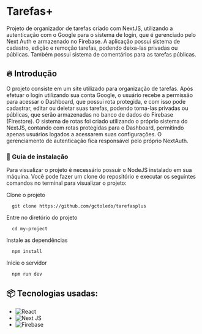 # Tarefas+

Projeto de organizador de tarefas criado com NextJS, utilizando a autenticação com o Google para o sistema de login, que é gerenciado pelo Next Auth e armazenado no Firebase. A aplicação possui sistema de cadastro, edição e remoção tarefas, podendo deixa-las privadas ou públicas. Também possui sistema de comentários para as tarefas públicas.

## 🔥 Introdução

O projeto consiste em um site utilizado para organização de tarefas. Após efetuar o login utilizando sua conta Google, o usuário recebe a permissão para acessar o Dashboard, que possui rota protegida, e com isso pode cadastrar, editar ou deletar suas tarefas, podendo torna-las privadas ou públicas, que serão armazenadas no banco de dados do Firebase (Firestore). O sistema de rotas foi criado utilizando o próprio sistema do NextJS, contando com rotas protegidas para o Dashboard, permitindo apenas usuários logados a acessarem suas configurações. O gerenciamento de autenticação fica responsável pelo próprio NextAuth.

### 🔨 Guia de instalação

Para visualizar o projeto é necessário possuir o NodeJS instalado em sua máquina. Você pode fazer um clone do repositório e executar os seguintes comandos no terminal para visualizar o projeto:

Clone o projeto

```
  git clone https://github.com/gctoledo/tarefasplus
```

Entre no diretório do projeto

```
  cd my-project
```

Instale as dependências

```
  npm install
```

Inicie o servidor

```
  npm run dev
```

## 📦 Tecnologias usadas:

- ![React](https://img.shields.io/badge/react-%2320232a.svg?style=for-the-badge&logo=react&logoColor=%2361DAFB)
- ![Next JS](https://img.shields.io/badge/Next-black?style=for-the-badge&logo=next.js&logoColor=white)
- ![Firebase](https://img.shields.io/badge/firebase-%23039BE5.svg?style=for-the-badge&logo=firebase)
